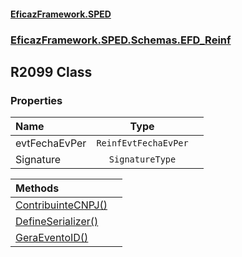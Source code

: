 #### [EficazFramework.SPED](EficazFrameworkSPED.md 'EficazFramework SPED')
### [EficazFramework.SPED.Schemas.EFD_Reinf](EficazFramework.SPED.Schemas.EFD_Reinf.md 'EficazFramework.SPED.Schemas.EFD_Reinf')

## R2099 Class
### Properties

| Name | Type | |
| :--- | :---: | :--- |
| evtFechaEvPer | `ReinfEvtFechaEvPer` |  |
| Signature | `SignatureType` |  |

| Methods | |
| :--- | :--- |
| [ContribuinteCNPJ()](EficazFramework.SPED.Schemas.EFD_Reinf/R2099/ContribuinteCNPJ().md 'EficazFramework.SPED.Schemas.EFD_Reinf.R2099.ContribuinteCNPJ()') | |
| [DefineSerializer()](EficazFramework.SPED.Schemas.EFD_Reinf/R2099/DefineSerializer().md 'EficazFramework.SPED.Schemas.EFD_Reinf.R2099.DefineSerializer()') | |
| [GeraEventoID()](EficazFramework.SPED.Schemas.EFD_Reinf/R2099/GeraEventoID().md 'EficazFramework.SPED.Schemas.EFD_Reinf.R2099.GeraEventoID()') | |
